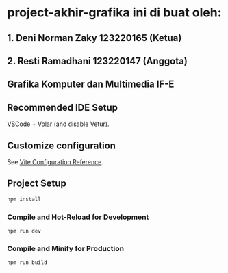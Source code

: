 # project-akhir-grafika ini di buat oleh: 
## 1. Deni Norman Zaky 123220165 (Ketua)
## 2. Resti Ramadhani 123220147 (Anggota)

## Grafika Komputer dan Multimedia IF-E 

## Recommended IDE Setup

[VSCode](https://code.visualstudio.com/) + [Volar](https://marketplace.visualstudio.com/items?itemName=Vue.volar) (and disable Vetur).

## Customize configuration

See [Vite Configuration Reference](https://vite.dev/config/).

## Project Setup

```sh
npm install
```

### Compile and Hot-Reload for Development

```sh
npm run dev
```

### Compile and Minify for Production

```sh
npm run build
```
